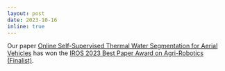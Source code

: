 ```yaml
---
layout: post
date: 2023-10-16
inline: true
---
```


Our paper [Online Self-Supervised Thermal Water Segmentation for Aerial Vehicles](https://arxiv.org/abs/2307.09027) has won the [IROS 2023 Best Paper Award on Agri-Robotics (Finalist)](https://ieee-iros.org/iros-2023-award-winners/).

